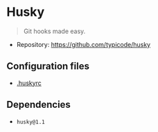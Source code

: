 # Husky

> Git hooks made easy.

- Repository: https://github.com/typicode/husky

## Configuration files

- [.huskyrc](./.huskyrc)

## Dependencies

- `husky@1.1`
